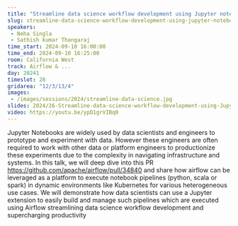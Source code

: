 ```yaml
---
title: "Streamline data science workflow development using Jupyter notebooks and Airflow"
slug: streamline-data-science-workflow-development-using-jupyter-notebooks-and-airflow
speakers:
 - Neha Singla
 - Sathish kumar Thangaraj
time_start: 2024-09-10 16:00:00
time_end: 2024-09-10 16:25:00
room: California West
track: Airflow & ...
day: 20241
timeslot: 28
gridarea: "12/3/13/4"
images: 
 - /images/sessions/2024/streamline-data-science.jpg
slides: 2024/26-Streamline-data-science-workflow-development-using-Jupyter-notebooks-and-Airflow.pdf
video: https://youtu.be/ypD1grVIBq0
---
```


Jupyter Notebooks are widely used by data scientists and engineers to prototype and experiment with data. However these engineers are often required to work with other data or platform engineers to productionize these experiments due to the complexity in navigating infrastructure and systems. In this talk, we will deep dive into this PR https://github.com/apache/airflow/pull/34840 and share how airflow can be leveraged as a platform to execute notebook pipelines (python, scala or spark) in dynamic environments like Kubernetes for various heterogeneous use cases. We will demonstrate how data scientists can use a Jupyter extension to easily build and manage such pipelines which are executed using Airflow streamlining data science workflow development and supercharging productivity